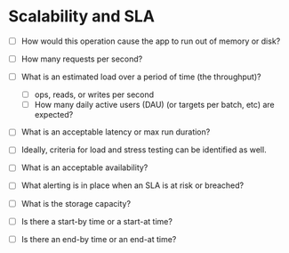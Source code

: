 # Scalability and SLA

- [ ] How would this operation cause the app to run out of memory or disk?
- [ ] How many requests per second?
- [ ] What is an estimated load over a period of time (the throughput)?
    - [ ] ops, reads, or writes per second
    - [ ] How many daily active users (DAU) (or targets per batch, etc) are
    expected?
- [ ] What is an acceptable latency or max run duration?
- [ ] Ideally, criteria for load and stress testing can be identified as well.
- [ ] What is an acceptable availability?
- [ ] What alerting is in place when an SLA is at risk or breached?
- [ ] What is the storage capacity?
- [ ] Is there a start-by time or a start-at time?
- [ ] Is there an end-by time or an end-at time?

